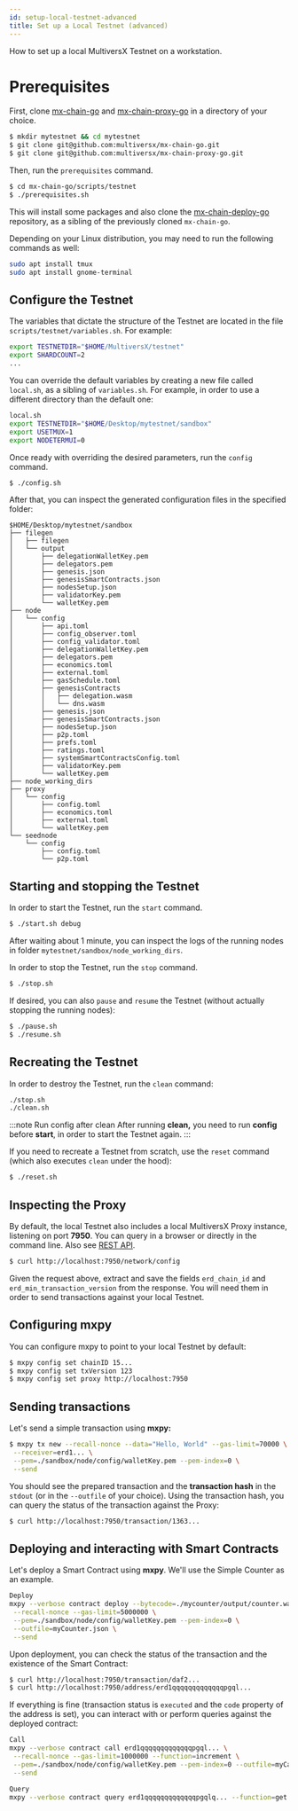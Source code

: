 ```yaml
---
id: setup-local-testnet-advanced
title: Set up a Local Testnet (advanced)
---
```

[comment]: # (mx-abstract)
How to set up a local MultiversX Testnet on a workstation.

[comment]: # (mx-context-auto)

# **Prerequisites**

First, clone [mx-chain-go](https://github.com/multiversx/mx-chain-go) and [mx-chain-proxy-go](https://github.com/multiversx/mx-chain-proxy-go) in a directory of your choice.

```bash
$ mkdir mytestnet && cd mytestnet
$ git clone git@github.com:multiversx/mx-chain-go.git
$ git clone git@github.com:multiversx/mx-chain-proxy-go.git
```

Then, run the `prerequisites` command.

```bash
$ cd mx-chain-go/scripts/testnet
$ ./prerequisites.sh
```

This will install some packages and also clone the [mx-chain-deploy-go](https://github.com/multiversx/mx-chain-deploy-go) repository, as a sibling of the previously cloned `mx-chain-go`.

Depending on your Linux distribution, you may need to run the following commands as well:

```bash
sudo apt install tmux
sudo apt install gnome-terminal
```

[comment]: # (mx-context-auto)

## **Configure the Testnet**

The variables that dictate the structure of the Testnet are located in the file `scripts/testnet/variables.sh`. For example:

```bash
export TESTNETDIR="$HOME/MultiversX/testnet"
export SHARDCOUNT=2
...
```

You can override the default variables by creating a new file called `local.sh`, as a sibling of `variables.sh`. For example, in order to use a different directory than the default one:

```bash
local.sh
export TESTNETDIR="$HOME/Desktop/mytestnet/sandbox"
export USETMUX=1
export NODETERMUI=0
```

Once ready with overriding the desired parameters, run the `config` command.

```bash
$ ./config.sh
```

After that, you can inspect the generated configuration files in the specified folder:

```
$HOME/Desktop/mytestnet/sandbox
├── filegen
│   ├── filegen
│   └── output
│       ├── delegationWalletKey.pem
│       ├── delegators.pem
│       ├── genesis.json
│       ├── genesisSmartContracts.json
│       ├── nodesSetup.json
│       ├── validatorKey.pem
│       └── walletKey.pem
├── node
│   └── config
│       ├── api.toml
│       ├── config_observer.toml
│       ├── config_validator.toml
│       ├── delegationWalletKey.pem
│       ├── delegators.pem
│       ├── economics.toml
│       ├── external.toml
│       ├── gasSchedule.toml
│       ├── genesisContracts
│       │   ├── delegation.wasm
│       │   └── dns.wasm
│       ├── genesis.json
│       ├── genesisSmartContracts.json
│       ├── nodesSetup.json
│       ├── p2p.toml
│       ├── prefs.toml
│       ├── ratings.toml
│       ├── systemSmartContractsConfig.toml
│       ├── validatorKey.pem
│       └── walletKey.pem
├── node_working_dirs
├── proxy
│   └── config
│       ├── config.toml
│       ├── economics.toml
│       ├── external.toml
│       └── walletKey.pem
└── seednode
    └── config
        ├── config.toml
        └── p2p.toml
```

[comment]: # (mx-context-auto)

## **Starting and stopping the Testnet**

In order to start the Testnet, run the `start` command.

```bash
$ ./start.sh debug
```

After waiting about 1 minute, you can inspect the logs of the running nodes in folder `mytestnet/sandbox/node_working_dirs`.

In order to stop the Testnet, run the `stop` command.

```bash
$ ./stop.sh
```

If desired, you can also `pause` and `resume` the Testnet (without actually stopping the running nodes):

```bash
$ ./pause.sh
$ ./resume.sh
```

[comment]: # (mx-context-auto)

## **Recreating the Testnet**

In order to destroy the Testnet, run the `clean` command:

```bash
./stop.sh
./clean.sh
```

:::note Run config after clean
After running **clean,** you need to run **config** before **start**, in order to start the Testnet again.
:::

If you need to recreate a Testnet from scratch, use the `reset` command (which also executes `clean` under the hood):

```bash
$ ./reset.sh
```

[comment]: # (mx-context-auto)

## **Inspecting the Proxy**

By default, the local Testnet also includes a local MultiversX Proxy instance, listening on port **7950**. You can query in a browser or directly in the command line. Also see [REST API](/sdk-and-tools/rest-api/).

```bash
$ curl http://localhost:7950/network/config
```

Given the request above, extract and save the fields `erd_chain_id` and `erd_min_transaction_version` from the response. You will need them in order to send transactions against your local Testnet.

[comment]: # (mx-context-auto)

## **Configuring mxpy**

You can configure mxpy to point to your local Testnet by default:

```bash
$ mxpy config set chainID 15...
$ mxpy config set txVersion 123
$ mxpy config set proxy http://localhost:7950
```

[comment]: # (mx-context-auto)

## **Sending transactions**

Let's send a simple transaction using **mxpy:**

```bash
$ mxpy tx new --recall-nonce --data="Hello, World" --gas-limit=70000 \
 --receiver=erd1... \
 --pem=./sandbox/node/config/walletKey.pem --pem-index=0 \
 --send
```

You should see the prepared transaction and the **transaction hash** in the `stdout` (or in the `--outfile` of your choice). Using the transaction hash, you can query the status of the transaction against the Proxy:

```bash
$ curl http://localhost:7950/transaction/1363...
```

[comment]: # (mx-context-auto)

## **Deploying and interacting with Smart Contracts**

Let's deploy a Smart Contract using **mxpy**. We'll use the Simple Counter as an example.

```bash
Deploy
mxpy --verbose contract deploy --bytecode=./mycounter/output/counter.wasm \
 --recall-nonce --gas-limit=5000000 \
 --pem=./sandbox/node/config/walletKey.pem --pem-index=0 \
 --outfile=myCounter.json \
 --send
```

Upon deployment, you can check the status of the transaction and the existence of the Smart Contract:

```bash
$ curl http://localhost:7950/transaction/daf2...
$ curl http://localhost:7950/address/erd1qqqqqqqqqqqqqpgql...
```
[comment]: # (mx-context)
If everything is fine (transaction status is `executed` and the `code` property of the address is set), you can interact with or perform queries against the deployed contract:

```bash
Call
mxpy --verbose contract call erd1qqqqqqqqqqqqqpgql... \
 --recall-nonce --gas-limit=1000000 --function=increment \
 --pem=./sandbox/node/config/walletKey.pem --pem-index=0 --outfile=myCall.json \
 --send

```

```bash
Query
mxpy --verbose contract query erd1qqqqqqqqqqqqqpgqlq... --function=get
```

